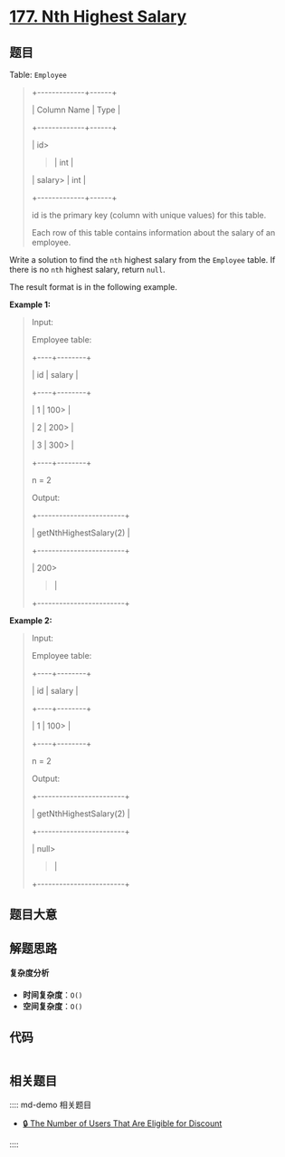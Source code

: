 # [177. Nth Highest Salary](https://leetcode.com/problems/nth-highest-salary/)

## 题目

Table: `Employee`

> +-------------+------+
>
> | Column Name | Type |
>
> +-------------+------+
>
> | id>
>
> > | int |
>
> | salary>
> | int |
>
> +-------------+------+
>
> id is the primary key (column with unique values) for this table.
>
> Each row of this table contains information about the salary of an employee.

Write a solution to find the `nth` highest salary from the `Employee` table.
If there is no `nth` highest salary, return `null`.

The result format is in the following example.

**Example 1:**

> Input:
>
> Employee table:
>
> +----+--------+
>
> | id | salary |
>
> +----+--------+
>
> | 1 | 100>
> |
>
> | 2 | 200>
> |
>
> | 3 | 300>
> |
>
> +----+--------+
>
> n = 2
>
> Output:
>
> +------------------------+
>
> | getNthHighestSalary(2) |
>
> +------------------------+
>
> | 200>
>
> > |
>
> +------------------------+

**Example 2:**

> Input:
>
> Employee table:
>
> +----+--------+
>
> | id | salary |
>
> +----+--------+
>
> | 1 | 100>
> |
>
> +----+--------+
>
> n = 2
>
> Output:
>
> +------------------------+
>
> | getNthHighestSalary(2) |
>
> +------------------------+
>
> | null>
>
> > |
>
> +------------------------+

## 题目大意

## 解题思路

#### 复杂度分析

- **时间复杂度**：`O()`
- **空间复杂度**：`O()`

## 代码

```javascript

```

## 相关题目

:::: md-demo 相关题目

- [🔒 The Number of Users That Are Eligible for Discount](https://leetcode.com/problems/the-number-of-users-that-are-eligible-for-discount)

::::
